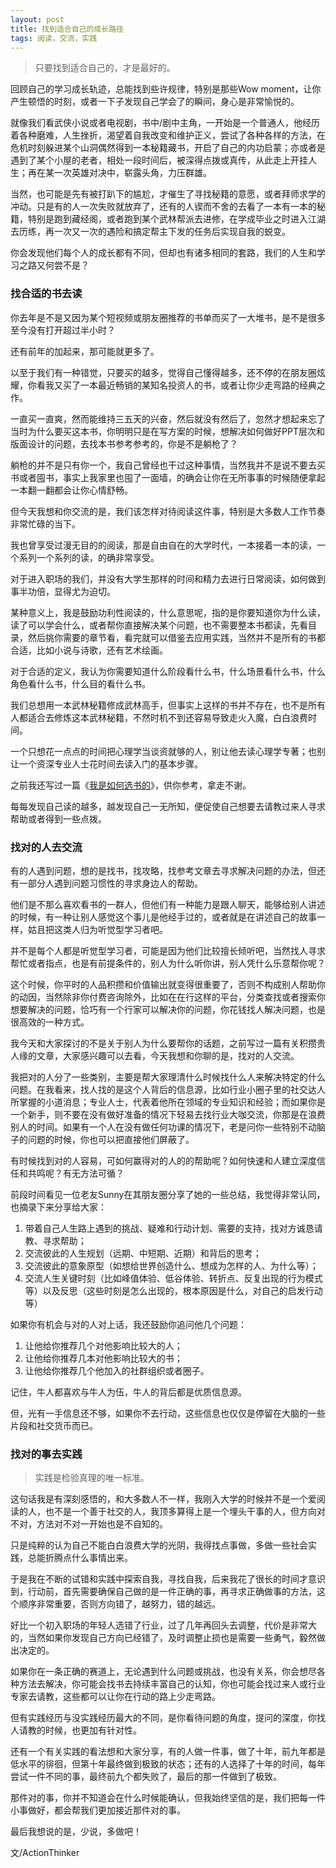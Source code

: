```yaml
---
layout: post
title: 找到适合自己的成长路径
tags: 阅读，交流，实践
---
```


> 只要找到适合自己的，才是最好的。

回顾自己的学习成长轨迹，总能找到些许规律，特别是那些Wow moment，让你产生顿悟的时刻，或者一下子发现自己学会了的瞬间，身心是非常愉悦的。

就像我们看武侠小说或者电视剧，书中/剧中主角，一开始是一个普通人，他经历着各种磨难，人生挫折，渴望着自我改变和维护正义，尝试了各种各样的方法，在危机时刻躲进某个山洞偶然得到一本秘籍藏书，开启了自己的内功启蒙；亦或者是遇到了某个小屋的老者，相处一段时间后，被深得点拨或真传，从此走上开挂人生；再在某一次英雄对决中，崭露头角，力压群雄。

当然，也可能是先有被打趴下的尴尬，才催生了寻找秘籍的意愿，或者拜师求学的冲动。只是有的人一次失败就放弃了，还有的人锲而不舍的去看了一本有一本的秘籍，特别是跑到藏经阁，或者跑到某个武林帮派去进修，在学成毕业之时进入江湖去历练，再一次又一次的遇险和搞定帮主下发的任务后实现自我的蜕变。

你会发现他们每个人的成长都有不同，但却也有诸多相同的套路，我们的人生和学习之路又何尝不是？

### 找合适的书去读

你去年是不是又因为某个短视频或朋友圈推荐的书单而买了一大堆书，是不是很多至今没有打开超过半小时？

还有前年的加起来，那可能就更多了。

以至于我们有一种错觉，只要买的越多，觉得自己懂得越多，还不停的在朋友圈炫耀，你看我又买了一本最近畅销的某知名投资人的书，或者让你少走弯路的经典之作。

一直买一直爽，然而能维持三五天的兴奋，然后就没有然后了，忽然才想起来忘了当时为什么要买这本书，你明明只是在写方案的时候，想解决如何做好PPT层次和版面设计的问题，去找本书参考参考的，你是不是躺枪了？

躺枪的并不是只有你一个，我自己曾经也干过这种事情，当然我并不是说不要去买书或者囤书，事实上我家里也囤了一面墙，的确会让你在无所事事的时候随便拿起一本翻一翻都会让你心情舒畅。

但今天我想和你交流的是，我们该怎样对待阅读这件事，特别是大多数人工作节奏非常忙碌的当下。

我也曾享受过漫无目的的阅读，那是自由自在的大学时代，一本接着一本的读，一个系列一个系列的读，的确非常享受。

对于进入职场的我们，并没有大学生那样的时间和精力去进行日常阅读，如何做到事半功倍，显得尤为迫切。

某种意义上，我是鼓励功利性阅读的，什么意思呢，指的是你要知道你为什么读，读了可以学会什么，或者帮你直接解决某个问题，也不需要整本书都读，先看目录，然后挑你需要的章节看，看完就可以借鉴去应用实践，当然并不是所有的书都合适，比如小说与诗歌，还有艺术绘画。

对于合适的定义，我认为你需要知道什么阶段看什么书，什么场景看什么书，什么角色看什么书，什么目的看什么书。

我们总想用一本武林秘籍修成武林高手，但事实上这样的书并不存在，也不是所有人都适合去修炼这本武林秘籍，不然时机不到还容易导致走火入魔，白白浪费时间。

一个只想花一点点的时间把心理学当谈资就够的人，别让他去读心理学专著；也别让一个资深专业人士花时间去读入门的基本步骤。

之前我还写过一篇《[我是如何选书的](https://actionthinker.com/2018-10-12-How-did-I-choose-a-book/)》，供你参考，拿走不谢。

每每发现自己读的越多，越发现自己一无所知，便促使自己想要去请教过来人寻求帮助或者得到一些点拨。

### 找对的人去交流

有的人遇到问题，想的是找书，找攻略，找参考文章去寻求解决问题的办法，但还有一部分人遇到问题习惯性的寻求身边人的帮助。

他们是不那么喜欢看书的一群人，但他们有一种能力是跟人聊天，能够给别人讲述的时候，有一种让别人感觉这个事儿是他经手过的，或者就是在讲述自己的故事一样，姑且把这类人归为听觉型学习者吧。

并不是每个人都是听觉型学习者，可能是因为他们比较擅长倾听吧，当然找人寻求帮忙或者指点，也是有前提条件的，别人为什么听你讲，别人凭什么乐意帮你呢？

这个时候，你平时的人品积攒和价值输出就变得很重要了，否则不构成别人帮助你的动因，当然除非你付费咨询除外，比如在在行这样的平台，分类查找或者搜索你想要解决的问题，恰巧有一个行家可以解决你的问题，你花钱找人解决问题，也是很高效的一种方式。

我今天和大家探讨的不是关于别人为什么要帮你的话题，之前写过一篇有关积攒贵人缘的文章，大家感兴趣可以去看，今天我想和你聊的是，找对的人交流。

我把对的人分了一些类别，主要是帮大家理清什么时候找什么人来解决特定的什么问题。在我看来，找人找的是这个人背后的信息源，比如行业小圈子里的社交达人所掌握的小道消息；专业人士，代表着他所在领域的专业知识和经验；而如果你是一个新手，则不要在没有做好准备的情况下轻易去找行业大咖交流，你那是在浪费别人的时间。如果有一个人在没有做任何功课的情况下，老是问你一些特别不动脑子的问题的时候，你也可以把直接他们屏蔽了。

有时候找到对的人容易，可如何赢得对的人的的帮助呢？如何快速和人建立深度信任和共鸣呢？有无方法可循？

前段时间看见一位老友Sunny在其朋友圈分享了她的一些总结，我觉得非常认同，也摘录下来分享给大家：

1. 带着自己人生路上遇到的挑战、疑难和行动计划、需要的支持，找对方诚恳请教、寻求帮助；
2. 交流彼此的人生规划（远期、中短期、近期）和背后的思考；
3. 交流彼此的意象原型（如想给世界创造什么、想成为怎样的人、为什么等）；
4. 交流人生关键时刻（比如峰值体验、低谷体验、转折点、反复出现的行为模式等）以及反思（这些时刻是怎么出现的，根本原因是什么，对自己的启发行动等）

如果你有机会与对的人对上话，我还鼓励你追问他几个问题： 

1. 让他给你推荐几个对他影响比较大的人；
2. 让他给你推荐几本对他影响比较大的书；
3. 让他给你推荐几个他加入的社群组织或者圈子。

记住，牛人都喜欢与牛人为伍，牛人的背后都是优质信息源。

但，光有一手信息还不够，如果你不去行动，这些信息也仅仅是停留在大脑的一些片段和社交货币而已。

### 找对的事去实践

>实践是检验真理的唯一标准。

这句话我是有深刻感悟的，和大多数人不一样，我刚入大学的时候并不是一个爱阅读的人，也不是一个善于社交的人，我顶多算得上是一个埋头干事的人，但方向对不对，方法对不对一开始也是不自知的。

只是纯粹的认为自己不能白白浪费大学的光阴，我得找点事做，多做一些社会实践，总能折腾点什么事情出来。

于是我在不断的试错和实践中探索自我，寻找自我，后来我花了很长的时间才意识到，行动前，首先需要确保自己做的是一件正确的事，再寻求正确做事的方法，这个顺序非常重要，否则方向错了，越努力，错的越远。

好比一个初入职场的年轻人选错了行业，过了几年再回头去调整，代价是非常大的，当然如果你发现自己方向已经错了，及时调整止损也是需要一些勇气，毅然做出决定的。

如果你在一条正确的赛道上，无论遇到什么问题或挑战，也没有关系，你会想尽各种方法去解决，你可能会找书去持续丰富自己的认知，你也可能会找过来人或行业专家去请教，这些都可以让你在行动的路上少走弯路。

但有实践经历与没实践经历最大的不同，是你看待问题的角度，提问的深度，你找人请教的时候，也更加有针对性。

还有一个有关实践的看法想和大家分享，有的人做一件事，做了十年，前九年都是低水平的徘徊，但第十年最终做到极致的状态；还有的人选择了十年的时间，每年尝试一件不同的事，最终前九个都失败了，最后的那一件做到了极致。

那件对的事，你并不知道会在什么时候能确认，但我始终坚信的是，我们把每一件小事做好，都会帮我们更加接近那件对的事。

最后我想说的是，少说，多做吧！


文/ActionThinker

